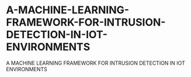 # A-MACHINE-LEARNING-FRAMEWORK-FOR-INTRUSION-DETECTION-IN-IOT-ENVIRONMENTS
A MACHINE LEARNING FRAMEWORK FOR  INTRUSION DETECTION IN IOT ENVIRONMENTS
